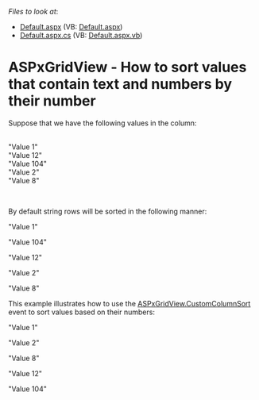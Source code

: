 <!-- default file list -->
*Files to look at*:

* [Default.aspx](./CS/WebSite/Default.aspx) (VB: [Default.aspx](./VB/WebSite/Default.aspx))
* [Default.aspx.cs](./CS/WebSite/Default.aspx.cs) (VB: [Default.aspx.vb](./VB/WebSite/Default.aspx.vb))
<!-- default file list end -->
# ASPxGridView - How to sort values that contain text and numbers by their number


<p>Suppose that we have the following values in the column:</p><p><br />
"Value 1"<br />
"Value 12"<br />
"Value 104"<br />
"Value 2"<br />
"Value 8"</p><br />
<p>By default string rows will be sorted in the following manner:</p><p>"Value 1"</p><p>"Value 104"</p><p>"Value 12"</p><p>"Value 2"</p><p>"Value 8"</p><p>This example illustrates how to use the <a href="http://documentation.devexpress.com/#AspNet/DevExpressWebASPxGridViewASPxGridView_CustomColumnSorttopic"><u>ASPxGridView.CustomColumnSort</u></a> event to sort values based on their numbers:</p><p>"Value 1"</p><p>"Value 2"</p><p>"Value 8"</p><p>"Value 12"</p><p>"Value 104"</p><br />


<br/>


